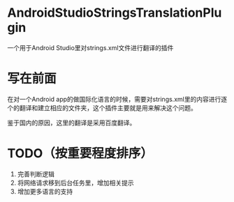# AndroidStudioStringsTranslationPlugin
一个用于Android Studio里对strings.xml文件进行翻译的插件

# 写在前面
在对一个Android app的做国际化语言的时候，需要对strings.xml里的内容进行逐个的翻译和建立相应的文件夹，这个插件主要就是用来解决这个问题。 

鉴于国内的原因，这里的翻译是采用百度翻译。

# TODO（按重要程度排序）
1. 完善判断逻辑
1. 将网络请求移到后台任务里，增加相关提示
1. 增加更多语言的支持

